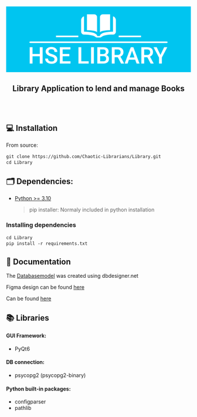 <p align="center">
    <img src="src/assets/Logo/hse-library-logo-smaller.png" alt="HSE LIBRARY">
    <h2 align="center">Library Application to lend and manage Books</h2>
</p>

<br></br>

## :computer: Installation

From source:
```
git clone https://github.com/Chaotic-Librarians/Library.git
cd Library
```
## :card_index_dividers: Dependencies:

- [Python >= 3.10](https://www.python.org/downloads/)
    > pip installer: Normaly included in python installation
### Installing dependencies
```
cd Library
pip install -r requirements.txt
```
## :page_with_curl: Documentation

The [Databasemodel] was created using dbdesigner.net

Figma design can be found [here]

Can be found [here](Documentation)

## :books: Libraries
#### GUI Framework:
 - PyQt6

#### DB connection:
 - psycopg2 (psycopg2-binary)

#### Python built-in packages:
 - configparser
 - pathlib

[//]: # 
   [Databasemodel]: <https://sqlspy.io/import_db_designer/newone=>
   [here]: <https://www.figma.com/file/WDUvHBhv6LMjt7FrcCiUHU/Design-Library?t=hBZbcGuOz585cVKC-1>
